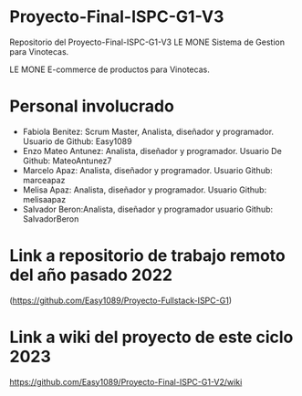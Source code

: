 # Proyecto-Final-ISPC-G1-V3
Repositorio del Proyecto-Final-ISPC-G1-V3 LE MONE Sistema de Gestion para Vinotecas.

LE MONE E-commerce de productos para Vinotecas.

# Personal involucrado

- Fabiola Benitez: Scrum Master, Analista, diseñador y programador. Usuario de Github: Easy1089
- Enzo Mateo Antunez: Analista, diseñador y programador. Usuario De Github: MateoAntunez7
- Marcelo Apaz: Analista, diseñador y programador. Usuario Github: marceapaz
- Melisa Apaz: Analista, diseñador y programador. Usuario Github: melisaapaz
- Salvador Beron:Analista, diseñador y programador usuario Github: SalvadorBeron

# Link a repositorio de trabajo remoto del año pasado 2022

(https://github.com/Easy1089/Proyecto-Fullstack-ISPC-G1)

# Link a wiki del proyecto de este ciclo 2023

https://github.com/Easy1089/Proyecto-Final-ISPC-G1-V2/wiki
